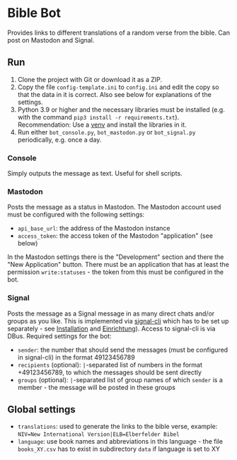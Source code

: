 # Bible Bot

Provides links to different translations of a random verse from the bible.
Can post on Mastodon and Signal.

## Run

1. Clone the project with Git or download it as a ZIP.
2. Copy the file `config-template.ini` to `config.ini` and edit the copy so that the data
   in it is correct. Also see below for explanations of the settings.
3. Python 3.9 or higher and the necessary libraries must be installed 
   (e.g. with the command `pip3 install -r requirements.txt`). Recommendation: Use a 
   [venv](https://docs.python.org/3/library/venv.html) and install the libraries in it.
4. Run either `bot_console.py`, `bot_mastodon.py` or `bot_signal.py` periodically, e.g. once a day.

### Console

Simply outputs the message as text. Useful for shell scripts.

### Mastodon

Posts the message as a status in Mastodon. The Mastodon account used must be
configured with the following settings:

- `api_base_url`: the address of the Mastodon instance
- `access_token`: the access token of the Mastodon "application" (see below)

In the Mastodon settings there is the "Development" section and there the
"New Application" button. There must be an application that has at least the permission
`write:statuses` - the token from this must be configured in the bot.

### Signal

Posts the message as a Signal message in as many direct chats and/or groups as you like. 
This is implemented via [signal-cli](https://github.com/AsamK/signal-cli) which has
to be set up separately - see 
[Installation](https://github.com/AsamK/signal-cli/wiki/DBus-service#system-bus)
and [Einrichtung](https://github.com/AsamK/signal-cli/wiki/Registration-with-captcha)).
Access to signal-cli is via DBus. Required settings for the bot:

- `sender`: the number that should send the messages (must be configured in signal-cli)
  in the format 49123456789
- `recipients` (optional): `|`-separated list of numbers in the format +49123456789,
  to which the messages should be sent directly
- `groups` (optional): `|`-separated list of group names of which `sender` is a member -
  the message will be posted in these groups

## Global settings

- `translations`: used to generate the links to the bible verse, example:  
  `NIV=New International Version|ELB=Elberfelder Bibel`
- `language`: use book names and abbreviations in this language - the file
  `books_XY.csv` has to exist in subdirectory `data` if language is set to XY